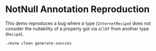 # NotNull Annotation Reproduction

This demo reproduces a bug where a type (`InternetRecipe`) does not consider the nullability of a property got via `allOf` from another type (`Recipe`).

```
./mvnw clean generate-sources
```
